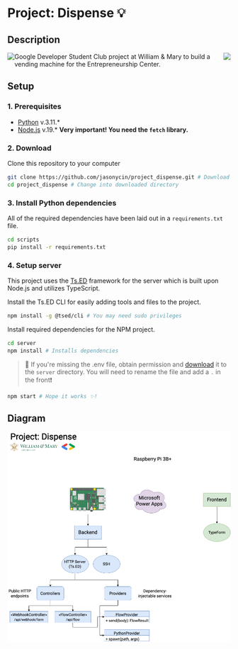 # Project: Dispense 💡
## Description
<img style="float: right;" height="50px" src="https://user-images.githubusercontent.com/65508654/221480772-26c8019f-c43c-4d5f-9e2f-04e259098924.png"> <img style="float: left;" height="50px" src="https://user-images.githubusercontent.com/65508654/221481520-8f30ef59-9671-402d-b4d2-5ee2b4b41420.png">

Google Developer Student Club project at William & Mary to build a vending machine for the Entrepreneurship Center.

## Setup
### 1. Prerequisites
* [Python](https://www.python.org/downloads/) v.3.11.*
* [Node.js](https://nodejs.org/en/) v.19.* **Very important! You need the `fetch` library.** 

### 2. Download
Clone this repository to your computer
```Bash
git clone https://github.com/jasonycin/project_dispense.git # Download files
cd project_dispense # Change into downloaded directory
```

### 3. Install Python dependencies
All of the required dependencies have been laid out in a `requirements.txt` file.
```Bash
cd scripts
pip install -r requirements.txt
```

### 4. Setup server
This project uses the [Ts.ED](https://tsed.io/) framework for the server which is built upon Node.js and utilizes TypeScript.  

Install the Ts.ED CLI for easily adding tools and files to the project.
```Bash
npm install -g @tsed/cli # You may need sudo privileges
```
Install required dependencies for the NPM project.
```Bash
cd server
npm install # Installs dependencies
```
> 🚨 If you're missing the .env file, obtain permission and [download](https://drive.google.com/file/d/1-tLHlH-VEuKWzolH9jh_zLcyXtPzguAI/view?usp=share_link) it to the `server` directory. You will need to rename the file and add a `.` in the front❗️
```Bash
npm start # Hope it works ✨!
```
## Diagram
[<img src="diagram.png">](http://example.com/)
